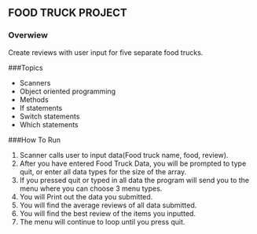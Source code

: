 ## FOOD TRUCK PROJECT

### Overwiew
Create reviews with user input for five separate food trucks.

###Topics
* Scanners
* Object oriented programming
* Methods
* If statements
* Switch statements
* Which statements

###How To Run
1. Scanner calls user to input data(Food truck name, food, review).
2. After you have entered Food Truck Data, you will be prompted to type quit, or enter all data types for the size of the array.
3. If you pressed quit or typed in all data the program will send you to the menu where you can choose 3 menu types.
4. You will Print out the data you submitted.
5. You will find the average reviews of all data submitted.
6. You will find the best review of the items you inputted.
7. The menu will continue to loop until you press quit.
